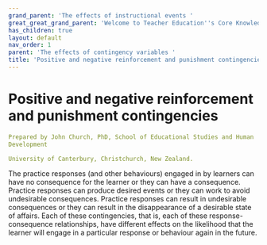 ```yaml
---
grand_parent: 'The effects of instructional events '
great_great_grand_parent: 'Welcome to Teacher Education''s Core Knowledge and Skills.'
has_children: true
layout: default
nav_order: 1
parent: 'The effects of contingency variables '
title: 'Positive and negative reinforcement and punishment contingencies '
---
```

# Positive and negative reinforcement and punishment contingencies


```yaml
Prepared by John Church, PhD, School of Educational Studies and Human
Development

University of Canterbury, Christchurch, New Zealand.
```


The practice responses (and other behaviours) engaged in by learners can
have no consequence for the learner or they can have a consequence.
Practice responses can produce desired events or they can work to avoid
undesirable consequences. Practice responses can result in undesirable
consequences or they can result in the disappearance of a desirable
state of affairs. Each of these contingencies, that is, each of these
response-consequence relationships, have different effects on the
likelihood that the learner will engage in a particular response or
behaviour again in the future.
